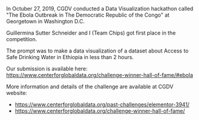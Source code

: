 In Octuber 27, 2019, CGDV conducted a Data Visualization hackathon called "The Ebola Outbreak in The Democratic Republic of the Congo" at Georgetown in Washington D.C.

Guillermina Sutter Schneider and I (Team Chips) got first place in the competition.

The prompt was to make a data visualization of a dataset about Access to Safe Drinking Water in Ethiopia in less than 2 hours.

Our submission is available here: https://www.centerforglobaldata.org/challenge-winner-hall-of-fame/#ebola

More information and details of the challenge are available at CGDV website:

- https://www.centerforglobaldata.org/past-challenges/elementor-3941/
- https://www.centerforglobaldata.org/challenge-winner-hall-of-fame/
